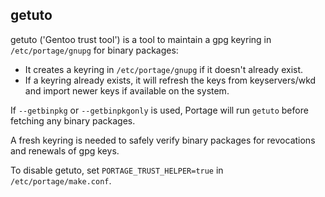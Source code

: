 ## getuto

getuto ('Gentoo trust tool') is a tool to maintain a gpg keyring in `/etc/portage/gnupg`
for binary packages:
* It creates a keyring in `/etc/portage/gnupg` if it doesn't already exist.
* If a keyring already exists, it will refresh the keys from keyservers/wkd
  and import newer keys if available on the system.

If `--getbinpkg` or `--getbinpkgonly` is used, Portage will run `getuto` before fetching
any binary packages.

A fresh keyring is needed to safely verify binary packages for revocations
and renewals of gpg keys.

To disable getuto, set `PORTAGE_TRUST_HELPER=true` in `/etc/portage/make.conf`.
